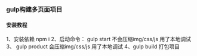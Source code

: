 
### gulp构建多页面项目
#### 安装教程
1、安装依赖 npm i
2、启动命令： gulp start 不会压缩img/css/js 用了本地调试
3、 gulp product 会压缩img/css/js 用了本地调试
4、gulp build 打包项目
